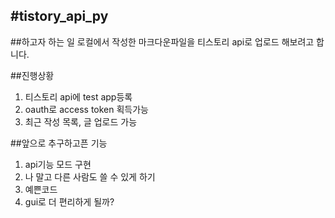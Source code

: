 #tistory_api_py
---

##하고자 하는 일 
로컬에서 작성한 마크다운파일을 티스토리 api로 업로드 해보려고 합니다.

##진행상황
1) 티스토리 api에 test app등록
2) oauth로 access token 획득가능
3) 최근 작성 목록, 글 업로드 가능


##앞으로 추구하고픈 기능
1) api기능 모드 구현
2) 나 말고 다른 사람도 쓸 수 있게 하기
3) 예쁜코드
4) gui로 더 편리하게 될까?


